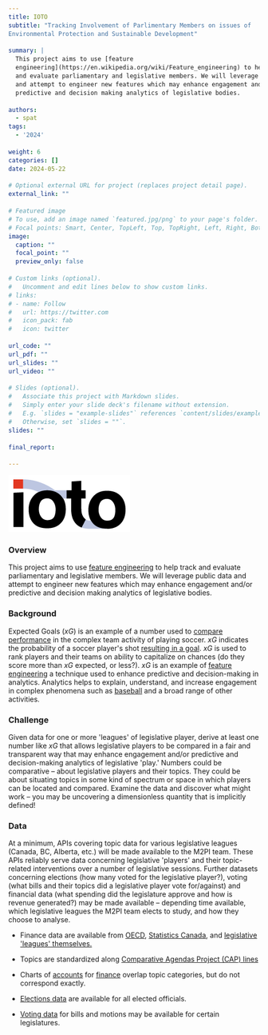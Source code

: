 ```yaml
---
title: IOTO
subtitle: "Tracking Involvement of Parlimentary Members on issues of
Environmental Protection and Sustainable Development"

summary: |
  This project aims to use [feature
  engineering](https://en.wikipedia.org/wiki/Feature_engineering) to help track
  and evaluate parliamentary and legislative members. We will leverage public data
  and attempt to engineer new features which may enhance engagement and/or
  predictive and decision making analytics of legislative bodies.

authors:
  - spat
tags:
  - '2024'

weight: 6
categories: []
date: 2024-05-22

# Optional external URL for project (replaces project detail page).
external_link: ""

# Featured image
# To use, add an image named `featured.jpg/png` to your page's folder.
# Focal points: Smart, Center, TopLeft, Top, TopRight, Left, Right, BottomLeft, Bottom, BottomRight.
image:
  caption: ""
  focal_point: ""
  preview_only: false

# Custom links (optional).
#   Uncomment and edit lines below to show custom links.
# links:
# - name: Follow
#   url: https://twitter.com
#   icon_pack: fab
#   icon: twitter

url_code: ""
url_pdf: ""
url_slides: ""
url_video: ""

# Slides (optional).
#   Associate this project with Markdown slides.
#   Simply enter your slide deck's filename without extension.
#   E.g. `slides = "example-slides"` references `content/slides/example-slides.md`.
#   Otherwise, set `slides = ""`.
slides: ""

final_report:

---
```

![](IOTOLogo.png)

### Overview
This project aims to use [feature
engineering](https://en.wikipedia.org/wiki/Feature_engineering) to help track
and evaluate parliamentary and legislative members. We will leverage public data
and attempt to engineer new features which may enhance engagement and/or
predictive and decision making analytics of legislative bodies.


### Background
Expected Goals ($xG$) is an example of a number used to [compare
performance](https://statsbomb.com/soccer-metrics/expected-goals-xg-explained/)
in the complex team activity of playing soccer. $xG$ indicates the probability
of a soccer player's shot [resulting in a
goal](https://journals.plos.org/plosone/article?id=10.1371/journal.pone.0282295).
$xG$ is used to rank players and their teams on ability to capitalize on chances
(do they score more than $xG$ expected, or less?). $xG$ is an example of
[feature engineering](https://en.wikipedia.org/wiki/Feature_engineering) a
technique used to enhance predictive and decision-making in analytics. Analytics
helps to explain, understand, and increase engagement in complex phenomena such
as [baseball](https://en.wikipedia.org/wiki/Sabermetrics) and a broad range of
other activities.

### Challenge
Given data for one or more 'leagues' of legislative player, derive at least one
number like $xG$ that allows legislative players to be compared in a fair and
transparent way that may enhance engagement and/or predictive and
decision-making analytics of legislative 'play.' Numbers could be comparative –
about legislative players and their topics. They could be about situating topics
in some kind of spectrum or space in which players can be located and compared.
Examine the data and discover what might work – you may be uncovering a
dimensionless quantity that is implicitly defined!

### Data
At a minimum, APIs covering topic data for various legislative leagues (Canada,
BC, Alberta, etc.) will be made available to the M2PI team. These APIs reliably
serve data concerning legislative 'players' and their topic-related
interventions over a number of legislative sessions.  Further datasets
concerning elections (how many voted for the legislative player?), voting (what
bills and their topics did a legislative player vote for/against) and financial
data (what spending did the legislature approve and how is revenue generated?)
may be made available – depending time available, which legislative leagues the
M2PI team elects to study, and how they choose to analyse.

  * Finance data are available from
    [OECD](https://data.oecd.org/gga/general-government-spending.htm),
    [Statistics Canada](https://www150.statcan.gc.ca/n1/en/type/data), and
    [legislative 'leagues'
    themselves.](http://www2.gov.bc.ca/gov/content/data/statistics/economy/bc-economic-accounts-gdp)
  * Topics are standardized along [Comparative Agendas Project (CAP)
    lines](https://www.comparativeagendas.net/pages/master-codebook)
  * Charts of
    [accounts](https://www.tpsgc-pwgsc.gc.ca/recgen/pceaf-gwcoa/2324/tdm-toc-eng.html)
    for
        [finance](https://www.oecd-ilibrary.org/sites/df28fbde-en/index.html?itemId=/content/component/df28fbde-en#:~:text=Governments'%20expenditures%20by%20function%20reveal,and%20public%20order%20and%20safety)
        overlap topic categories, but do not correspond exactly.
  * [Elections
    data](https://www.elections.ca/content.aspx?section=res&dir=rep/off/44gedata&document=index&lang=e) are available for all elected officials.

  * [Voting data](https://www.ourcommons.ca/members/en/votes) for bills and motions may be available for certain legislatures.

